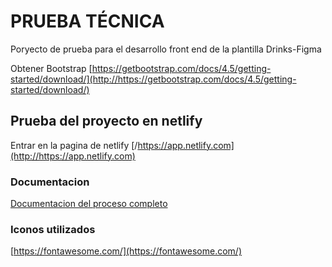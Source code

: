# PRUEBA TÉCNICA
Poryecto de prueba para el desarrollo front end de la plantilla Drinks-Figma

Obtener Bootstrap
[https://getbootstrap.com/docs/4.5/getting-started/download/](http://https://getbootstrap.com/docs/4.5/getting-started/download/)

## Prueba del proyecto en netlify
Entrar en la pagina de netlify
[/https://app.netlify.com](http://https://app.netlify.com)

### Documentacion
[Documentacion del proceso completo](https://docs.google.com/document/d/1cb3z9HEzxLAtjAwPI7iWA6oJlhn9blH1WSnn8wNV-t0/edit?usp=sharing "Documentacion del proceso completo")

### Iconos utilizados
[https://fontawesome.com/](https://fontawesome.com/)
